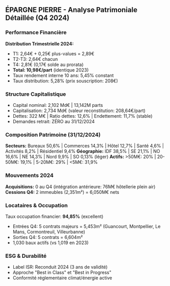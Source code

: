 ## ÉPARGNE PIERRE - Analyse Patrimoniale Détaillée (Q4 2024)

### Performance Financière
**Distribution Trimestrielle 2024:**
- T1: 2,64€ + 0,25€ plus-values = 2,89€
- T2-T3: 2,64€ chacun
- T4: 2,81€ (0,17€ solde au prorata)
- **Total: 10,98€/part** (identique 2023)
- Taux rendement interne 10 ans: 5,45% constant
- Taux distribution: 5,28% (prix souscription: 208€)

### Structure Capitalistique
- Capital nominal: 2,102 Md€ | 13,142M parts
- Capitalisation: 2,734 Md€ (valeur reconstitution: 208,64€/part)
- Dettes: 322 M€ | Ratio dettes: 12,6% | Endettement: 11,7% (stable)
- Demandes retrait: ZÉRO au 31/12/2024

### Composition Patrimoine (31/12/2024)
**Secteurs:** Bureaux 50,6% | Commerces 14,3% | Hôtel 12,7% | Santé 4,6% | Activités 8,2% | Résidentiel 9,4%
**Géographie:** IDF 38,5% | SE 21,1% | NO 16,6% | NE 14,3% | Nord 9,9% | SO 0,13% (léger)
**Actifs:** >50M€: 20% | 20-50M€: 19,1% | 5-20M€: 29% | <5M€: 31,9%

### Mouvements 2024
**Acquisitions:** 0 au Q4 (intégration antérieure: 76M€ hôtellerie plein air)
**Cessions Q4:** 2 immeubles (2,351m²) = 6,050M€ nets

### Locataires & Occupation
Taux occupation financier: **94,85%** (excellent)
- Entrées Q4: 5 contrats majeurs = 5,453m² (Guancourt, Montpellier, Le Mans, Cormontreuil, Villeurbanne)
- Sorties Q4: 5 contrats = 6,604m²
- 1,030 baux actifs (vs 1,019 en 2023)

### ESG & Durabilité
- Label ISR: Reconduit 2024 (3 ans de validité)
- Approche "Best in Class" et "Best in Progress"
- Conformité réglementaire climat/énergie active